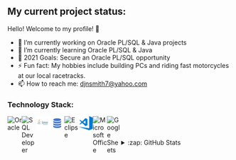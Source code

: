 ## My current project status:

Hello! Welcome to my profile! 🤝

- 🔭 I’m currently working on Oracle PL/SQL & Java projects
- 🌱 I’m currently learning Oracle PL/SQL & Java
- 🥅 2021 Goals: Secure an Oracle PL/SQL opportunity 
- ⚡ Fun fact: My hobbies include building PCs and riding fast motorcycles at our local racetracks.
- 📫 How to reach me: djnsmith7@yahoo.com

### Technology Stack:

<p align="left">
      <img align="left" alt="Oracle" width="32px" src="https://avatars.githubusercontent.com/u/4430336?s=200&v=4" />
      <img align="left" alt="SQL Developer" width="32px" src="https://cloud.githubusercontent.com/assets/3802058/6964581/40c3aa02-d953-11e4-96f0-dd38a973169a.png" />
      <img align="left" alt="Java" width="32px" src="https://raw.githubusercontent.com/github/explore/80688e429a7d4ef2fca1e82350fe8e3517d3494d/topics/java/java.png" />
      <img align="left" alt="SQL" width="32px" src="https://raw.githubusercontent.com/github/explore/80688e429a7d4ef2fca1e82350fe8e3517d3494d/topics/sql/sql.png" />
      <img align="left" alt="Eclipse" width="32px" src="https://avatars.githubusercontent.com/u/56974?s=200&v=4" />
      <img align="left" alt="Visual Studio Code" width="32px" src="https://raw.githubusercontent.com/github/explore/80688e429a7d4ef2fca1e82350fe8e3517d3494d/topics/visual-studio-code/visual-studio-code.png" />
      <img align="left" alt="Microsoft Office" width="32px" src="https://cdn.jsdelivr.net/npm/simple-icons@v4/icons/microsoftoffice.svg" />
      <img align="left" alt="Google Sheets" width="32px" src="https://cdn.jsdelivr.net/npm/simple-icons@v4/icons/googlesheets.svg" />
</p>

<br />
<br />
<br />

<details>
  <summary>:zap: GitHub Stats</summary>
<br />
  <img align="left" alt="My GitHub Stats" src="https://github-readme-stats-seven-murex.vercel.app/api?username=djnsmith7&theme=algolia&show_icons=true&hide_border=true" />
</details>

